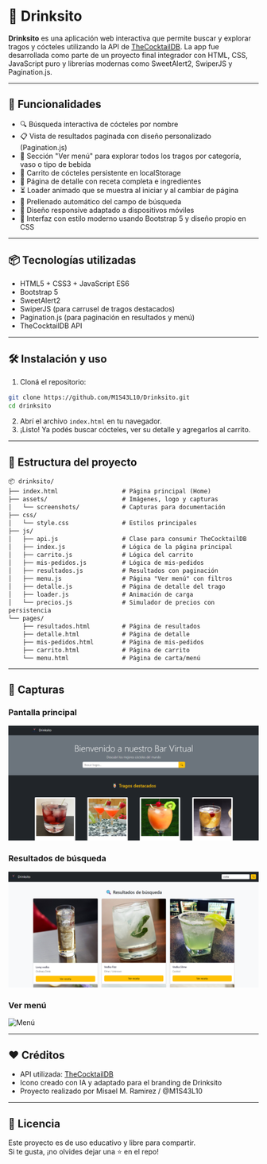 # 🥂 Drinksito

**Drinksito** es una aplicación web interactiva que permite buscar y explorar tragos y cócteles utilizando la API de [TheCocktailDB](https://www.thecocktaildb.com/). La app fue desarrollada como parte de un proyecto final integrador con HTML, CSS, JavaScript puro y librerías modernas como SweetAlert2, SwiperJS y Pagination.js.

---

## 🚀 Funcionalidades

- 🔍 Búsqueda interactiva de cócteles por nombre
- 📋 Vista de resultados paginada con diseño personalizado (Pagination.js)
- 🍹 Sección "Ver menú" para explorar todos los tragos por categoría, vaso o tipo de bebida
- 🛒 Carrito de cócteles persistente en localStorage
- 📄 Página de detalle con receta completa e ingredientes
- ⏳ Loader animado que se muestra al iniciar y al cambiar de página
- 🧠 Prellenado automático del campo de búsqueda
- 📱 Diseño responsive adaptado a dispositivos móviles
- 💅 Interfaz con estilo moderno usando Bootstrap 5 y diseño propio en CSS

---

## 📦 Tecnologías utilizadas

- HTML5 + CSS3 + JavaScript ES6
- Bootstrap 5
- SweetAlert2
- SwiperJS (para carrusel de tragos destacados)
- Pagination.js (para paginación en resultados y menú)
- TheCocktailDB API

---

## 🛠️ Instalación y uso

1. Cloná el repositorio:

```bash
git clone https://github.com/M1S43L10/Drinksito.git
cd drinksito
```

2. Abrí el archivo `index.html` en tu navegador.  
3. ¡Listo! Ya podés buscar cócteles, ver su detalle y agregarlos al carrito.

---

## 📁 Estructura del proyecto

```
📦 drinksito/
├── index.html                  # Página principal (Home)
├── assets/                     # Imágenes, logo y capturas
│   └── screenshots/            # Capturas para documentación
├── css/
│   └── style.css               # Estilos principales
├── js/
│   ├── api.js                  # Clase para consumir TheCocktailDB
│   ├── index.js                # Lógica de la página principal
│   ├── carrito.js              # Lógica del carrito
│   ├── mis-pedidos.js          # Lógica de mis-pedidos
│   ├── resultados.js           # Resultados con paginación
│   ├── menu.js                 # Página "Ver menú" con filtros
│   ├── detalle.js              # Página de detalle del trago
│   ├── loader.js               # Animación de carga
│   └── precios.js              # Simulador de precios con persistencia
└── pages/
    ├── resultados.html         # Página de resultados
    ├── detalle.html            # Página de detalle
    ├── mis-pedidos.html        # Página de mis-pedidos
    ├── carrito.html            # Página de carrito
    └── menu.html               # Página de carta/menú
```

---

## 📸 Capturas

### Pantalla principal

![Inicio](assets/screenshots/home.png)

### Resultados de búsqueda

![Resultados](assets/screenshots/resultados.png)

### Ver menú

![Menú](assets/screenshots/menu.png)

---

## ❤️ Créditos

- API utilizada: [TheCocktailDB](https://www.thecocktaildb.com/)
- Icono creado con IA y adaptado para el branding de Drinksito
- Proyecto realizado por Misael M. Ramirez / @M1S43L10

---

## 📃 Licencia

Este proyecto es de uso educativo y libre para compartir.  
Si te gusta, ¡no olvides dejar una ⭐ en el repo!
